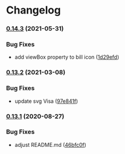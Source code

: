 # Changelog

### [0.14.3](https://www.github.com/pagarme/emblematic-icons/compare/v0.14.2...v0.14.3) (2021-05-31)


### Bug Fixes

* add viewBox property to bill icon ([1d29efd](https://www.github.com/pagarme/emblematic-icons/commit/1d29efd32d86b4c57b7bbcd9b479a97b85de99b3))

### [0.13.2](https://www.github.com/pagarme/emblematic-icons/compare/v0.13.1...v0.13.2) (2021-03-08)


### Bug Fixes

* update svg Visa ([97e841f](https://www.github.com/pagarme/emblematic-icons/commit/97e841f377f5130900a0c368aaf2b7f22c0b2b46))

### [0.13.1](https://www.github.com/pagarme/emblematic-icons/compare/v0.13.0...v0.13.1) (2020-08-27)


### Bug Fixes

* adjust README.md ([46bfc0f](https://www.github.com/pagarme/emblematic-icons/commit/46bfc0f4dcff7e453028761a5e0f0821ac10a20a))
